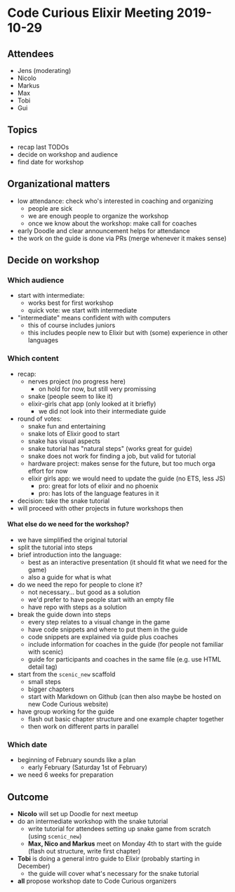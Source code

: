 # Code Curious Elixir Meeting 2019-10-29

## Attendees

- Jens (moderating)
- Nicolo
- Markus
- Max
- Tobi
- Gui

## Topics

- recap last TODOs
- decide on workshop and audience
- find date for workshop

## Organizational matters

- low attendance: check who's interested in coaching and organizing
  - people are sick
  - we are enough people to organize the workshop
  - once we know about the workshop: make call for coaches
- early Doodle and clear announcement helps for attendance
- the work on the guide is done via PRs (merge whenever it makes sense)

## Decide on workshop

### Which audience

- start with intermediate:
  - works best for first workshop
  - quick vote: we start with intermediate
- "intermediate" means confident with with computers
  - this of course includes juniors
  - this includes people new to Elixir but with (some) experience in other languages

### Which content

- recap:
  - nerves project (no progress here)
    - on hold for now, but still very promissing
  - snake (people seem to like it)
  - elixir-girls chat app (only looked at it briefly)
    - we did not look into their intermediate guide
- round of votes:
  - snake fun and entertaining
  - snake lots of Elixir good to start
  - snake has visual aspects
  - snake tutorial has "natural steps" (works great for guide)
  - snake does not work for finding a job, but valid for tutorial
  - hardware project: makes sense for the future, but too much orga effort for now
  - elixir girls app: we would need to update the guide (no ETS, less JS)
    - pro: great for lots of elixir and no phoenix
    - pro: has lots of the language features in it
- decision: take the snake tutorial
- will proceed with other projects in future workshops then

#### What else do we need for the workshop?

- we have simplified the original tutorial
- split the tutorial into steps
- brief introduction into the language:
  - best as an interactive presentation (it should fit what we need for the game)
  - also a guide for what is what
- do we need the repo for people to clone it?
  - not necessary... but good as a solution
  - we'd prefer to have people start with an empty file
  - have repo with steps as a solution
- break the guide down into steps
  - every step relates to a visual change in the game
  - have code snippets and where to put them in the guide
  - code snippets are explained via guide plus coaches
  - include information for coaches in the guide (for people not familiar with scenic)
  - guide for participants and coaches in the same file (e.g. use HTML detail tag)
- start from the `scenic_new` scaffold
  - small steps
  - bigger chapters
  - start with Markdown on Github (can then also maybe be hosted on new Code Curious website)
- have group working for the guide
  - flash out basic chapter structure and one example chapter together
  - then work on different parts in parallel

### Which date

- beginning of February sounds like a plan
  - early February (Saturday 1st of February)
- we need 6 weeks for preparation

## Outcome

- **Nicolo** will set up Doodle for next meetup
- do an intermediate workshop with the snake tutorial
  - write tutorial for attendees setting up snake game from scratch (using `scenic_new`)
  - **Max, Nico and Markus** meet on Monday 4th to start with the guide (flash out structure, write first chapter)
- **Tobi** is doing a general intro guide to Elixir (probably starting in December)
  - the guide will cover what's necessary for the snake tutorial
- **all** propose workshop date to Code Curious organizers
